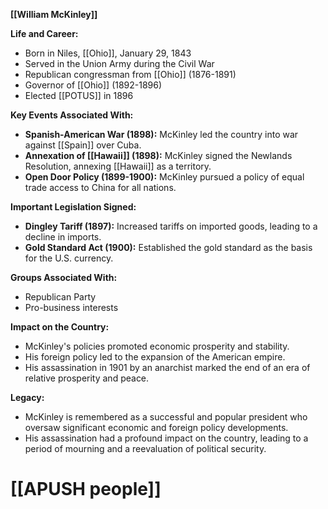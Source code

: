 **[[William McKinley]]**

**Life and Career:**

* Born in Niles, [[Ohio]], January 29, 1843
* Served in the Union Army during the Civil War
* Republican congressman from [[Ohio]] (1876-1891)
* Governor of [[Ohio]] (1892-1896)
* Elected [[POTUS]] in 1896

**Key Events Associated With:**

* **Spanish-American War (1898):** McKinley led the country into war against [[Spain]] over Cuba.
* **Annexation of [[Hawaii]] (1898):** McKinley signed the Newlands Resolution, annexing [[Hawaii]] as a territory.
* **Open Door Policy (1899-1900):** McKinley pursued a policy of equal trade access to China for all nations.

**Important Legislation Signed:**

* **Dingley Tariff (1897):** Increased tariffs on imported goods, leading to a decline in imports.
* **Gold Standard Act (1900):** Established the gold standard as the basis for the U.S. currency.

**Groups Associated With:**

* Republican Party
* Pro-business interests

**Impact on the Country:**

* McKinley's policies promoted economic prosperity and stability.
* His foreign policy led to the expansion of the American empire.
* His assassination in 1901 by an anarchist marked the end of an era of relative prosperity and peace.

**Legacy:**

* McKinley is remembered as a successful and popular president who oversaw significant economic and foreign policy developments.
* His assassination had a profound impact on the country, leading to a period of mourning and a reevaluation of political security.
# [[APUSH people]]